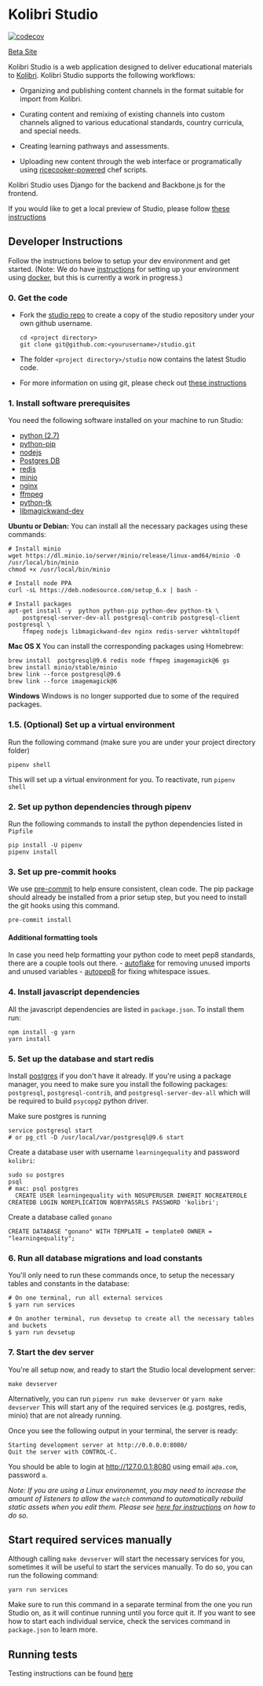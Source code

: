 # Kolibri Studio

[![codecov](http://codecov.io/github/learningequality/studio/coverage.svg?branch=develop)](http://codecov.io/github/learningequality/studio?branch=develop])

[Beta Site](https://studio.learningequality.org)

Kolibri Studio is a web application designed to deliver educational materials to [Kolibri](http://learningequality.org/kolibri/).
Kolibri Studio supports the following workflows:

- Organizing and publishing content channels in the format suitable for import from Kolibri.

- Curating content and remixing of existing channels into custom channels aligned to various educational standards, country curricula, and special needs.

- Creating learning pathways and assessments.

- Uploading new content through the web interface or programatically using [ricecooker-powered](https://github.com/learningequality/ricecooker) chef scripts.

Kolibri Studio uses Django for the backend and Backbone.js for the frontend.

If you would like to get a local preview of Studio, please follow [these instructions](https://github.com/learningequality/studio/blob/develop/docs-developer/local_preview.md)


## Developer Instructions

Follow the instructions below to setup your dev environment and get started. (Note: We do have [instructions](https://github.com/learningequality/studio/blob/develop/docs-developer/docker_setup.md) for setting up your environment using [docker](https://www.docker.com/), but this is currently a work in progress.)


### 0. Get the code

  - Fork the [studio repo](https://github.com/learningequality/studio) to create a copy of the studio repository under your own github username.
      ```
      cd <project directory>
      git clone git@github.com:<yourusername>/studio.git
      ```

  - The folder `<project directory>/studio` now contains the latest Studio code.
  - For more information on using git, please check out [these instructions](https://github.com/learningequality/studio/blob/develop/docs-developer/git_setup.md)



### 1. Install software prerequisites

You need the following software installed on your machine to run Studio:

  - [python (2.7)](https://www.python.org/downloads/release/python-2713/)
  - [python-pip](https://pip.pypa.io/en/stable/installing/)
  - [nodejs](https://nodejs.org/en/download/)
  - [Postgres DB](https://www.postgresql.org/download/)
  - [redis](https://redis.io/topics/quickstart)
  - [minio](https://www.minio.io/downloads.html)
  - [nginx](https://www.nginx.com/resources/wiki/start/topics/tutorials/install/)
  - [ffmpeg](https://www.ffmpeg.org/)
  - [python-tk](https://wiki.python.org/moin/TkInter)
  - [libmagickwand-dev](http://docs.wand-py.org/en/0.2.4/guide/install.html)

**Ubuntu or Debian:**
You can install all the necessary packages using these commands:

    # Install minio
    wget https://dl.minio.io/server/minio/release/linux-amd64/minio -O /usr/local/bin/minio
    chmod +x /usr/local/bin/minio

    # Install node PPA
    curl -sL https://deb.nodesource.com/setup_6.x | bash -

    # Install packages
    apt-get install -y  python python-pip python-dev python-tk \
        postgresql-server-dev-all postgresql-contrib postgresql-client postgresql \
        ffmpeg nodejs libmagickwand-dev nginx redis-server wkhtmltopdf

**Mac OS X**
You can install the corresponding packages using Homebrew:

    brew install  postgresql@9.6 redis node ffmpeg imagemagick@6 gs
    brew install minio/stable/minio
    brew link --force postgresql@9.6
    brew link --force imagemagick@6

**Windows**
Windows is no longer supported due to some of the required packages.



### 1.5. (Optional) Set up a virtual environment
Run the following command (make sure you are under your project directory folder)

    pipenv shell

This will set up a virtual environment for you. To reactivate, run `pipenv shell`



### 2. Set up python dependencies through pipenv
Run the following commands to install the python dependencies listed in `Pipfile`

    pip install -U pipenv
    pipenv install



### 3. Set up pre-commit hooks

We use [pre-commit](http://pre-commit.com/) to help ensure consistent, clean code. The pip package should already be installed from a prior setup step, but you need to install the git hooks using this command.

    pre-commit install


#### Additional formatting tools

In case you need help formatting your python code to meet pep8 standards, there are a couple tools out there.
    - [autoflake](https://github.com/myint/autoflake) for removing unused imports and unused variables
    - [autopep8](https://github.com/hhatto/autopep8) for fixing whitespace issues.



### 4. Install javascript dependencies

All the javascript dependencies are listed in `package.json`. To install them run:

    npm install -g yarn
    yarn install



### 5. Set up the database and start redis

Install [postgres](https://www.postgresql.org/download/) if you don't have it already. If you're using a package manager, you need to make sure you install the following packages: `postgresql`, `postgresql-contrib`, and `postgresql-server-dev-all` which will be required to build `psycopg2` python driver.

Make sure postgres is running

    service postgresql start
    # or pg_ctl -D /usr/local/var/postgresql@9.6 start

Create a database user with username `learningequality` and password `kolibri`:

    sudo su postgres
    psql
    # mac: psql postgres
      CREATE USER learningequality with NOSUPERUSER INHERIT NOCREATEROLE CREATEDB LOGIN NOREPLICATION NOBYPASSRLS PASSWORD 'kolibri';

Create a database called `gonano`

    CREATE DATABASE "gonano" WITH TEMPLATE = template0 OWNER = "learningequality";



### 6. Run all database migrations and load constants

You'll only need to run these commands once, to setup the necessary tables and constants in the database:

    # On one terminal, run all external services
    $ yarn run services

    # On another terminal, run devsetup to create all the necessary tables and buckets
    $ yarn run devsetup



### 7. Start the dev server

You're all setup now, and ready to start the Studio local development server:

    make devserver

Alternatively, you can run `pipenv run make devserver` or `yarn make devserver`
This will start any of the required services (e.g. postgres, redis, minio) that are not already running.

Once you see the following output in your terminal, the server is ready:

    Starting development server at http://0.0.0.0:8080/
    Quit the server with CONTROL-C.

You should be able to login at http://127.0.0.1:8080 using email `a@a.com`, password `a`.

_Note: If you are using a Linux environemnt, you may need to increase the amount of listeners to allow the `watch` command to automatically rebuild static assets when you edit them. Please see [here for instructions](https://github.com/guard/listen/wiki/Increasing-the-amount-of-inotify-watchers) on how to do so._



## Start required services manually

Although calling `make devserver` will start the necessary services for you, sometimes it will be useful to start the
services manually. To do so, you can run the following command:

    yarn run services

Make sure to run this command in a separate terminal from the one you run Studio on, as it will continue running until
you force quit it. If you want to see how to start each individual service, check the services command in `package.json`
to learn more.

## Running tests
Testing instructions can be found [here](https://github.com/learningequality/studio/blob/develop/docs-developer/running_tests.md)

